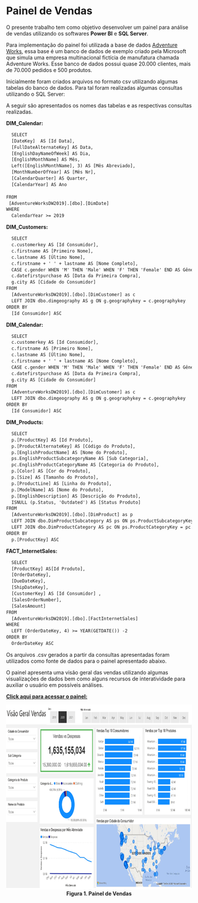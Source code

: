 # Painel de Vendas
<p>O presente trabalho tem como objetivo desenvolver um painel para análise de vendas utilizando os softwares  <b>Power BI</b> e <b>SQL Server</b>.</p>

<p>Para implementação do painel foi utilizada a base de dados <a href="https://docs.microsoft.com/pt-br/sql/samples/adventureworks-install-configure?view=sql-server-ver15&tabs=ssms">Adventure Works</a>, essa base é um banco de dados de exemplo criado pela Microsoft que simula uma empresa multinacional fictícia de manufatura chamada Adventure Works. Esse banco de dados possui quase 20.000 clientes, mais de 70.000 pedidos e 500 produtos.</p>

<p>Inicialmente foram criados arquivos no formato csv utilizando algumas tabelas do banco de dados. Para tal foram realizadas algumas consultas utilizando o SQL Server:</p>

<p>A seguir são apresentados os nomes das tabelas e as respectivas consultas realizadas.</p>

<p><b>DIM_Calendar:</b></p>
  
```html
  SELECT
  [DateKey]  AS [Id Data],
  [FullDateAlternateKey] AS Data,
  [EnglishDayNameOfWeek] AS Dia,
  [EnglishMonthName] AS Mês,
  Left([EnglishMonthName], 3) AS [Mês Abreviado],  
  [MonthNumberOfYear] AS [Mês Nr],
  [CalendarQuarter] AS Quarter,
  [CalendarYear] AS Ano
  
FROM
 [AdventureWorksDW2019].[dbo].[DimDate]
WHERE 
  CalendarYear >= 2019
```
<p><b>DIM_Customers:</b></p>
  
```html
  SELECT
  c.customerkey AS [Id Consumidor],
  c.firstname AS [Primeiro Nome],
  c.lastname AS [Último Nome],
  c.firstname + ' ' + lastname AS [Nome Completo],
  CASE c.gender WHEN 'M' THEN 'Male' WHEN 'F' THEN 'Female' END AS Gênero,
  c.datefirstpurchase AS [Data da Primeira Compra],
  g.city AS [Cidade do Consumidor] 
FROM
  [AdventureWorksDW2019].[dbo].[DimCustomer] as c
  LEFT JOIN dbo.dimgeography AS g ON g.geographykey = c.geographykey
ORDER BY
  [Id Consumidor] ASC
```

<p><b>DIM_Calendar:</b></p>  
  
```html
  SELECT
  c.customerkey AS [Id Consumidor],
  c.firstname AS [Primeiro Nome],
  c.lastname AS [Último Nome],
  c.firstname + ' ' + lastname AS [Nome Completo],
  CASE c.gender WHEN 'M' THEN 'Male' WHEN 'F' THEN 'Female' END AS Gênero,
  c.datefirstpurchase AS [Data da Primeira Compra],
  g.city AS [Cidade do Consumidor] 
FROM
  [AdventureWorksDW2019].[dbo].[DimCustomer] as c
  LEFT JOIN dbo.dimgeography AS g ON g.geographykey = c.geographykey
ORDER BY 
  [Id Consumidor] ASC 
```
  
<p><b>DIM_Products:</b></p>
  
```html
  SELECT 
  p.[ProductKey] AS [Id Produto],
  p.[ProductAlternateKey] AS [Código do Produto],  
  p.[EnglishProductName] AS [Nome do Produto], 
  ps.EnglishProductSubcategoryName AS [Sub Categoria], 
  pc.EnglishProductCategoryName AS [Categoria do Produto],  
  p.[Color] AS [Cor do Produto],  
  p.[Size] AS [Tamanho do Produto], 
  p.[ProductLine] AS [Linha do Produto], 
  p.[ModelName] AS [Nome do Produto], 
  p.[EnglishDescription] AS [Descrição do Produto], 
  ISNULL (p.Status, 'Outdated') AS [Status Produto] 
FROM 
  [AdventureWorksDW2019].[dbo].[DimProduct] as p
  LEFT JOIN dbo.DimProductSubcategory AS ps ON ps.ProductSubcategoryKey = p.ProductSubcategoryKey 
  LEFT JOIN dbo.DimProductCategory AS pc ON ps.ProductCategoryKey = pc.ProductCategoryKey 
ORDER BY 
  p.[ProductKey] ASC
```

<p><b>FACT_InternetSales:</b></p>
  
```html
  SELECT 
  [ProductKey] AS[Id Produto], 
  [OrderDateKey], 
  [DueDateKey], 
  [ShipDateKey], 
  [CustomerKey] AS [Id Consumidor] , 
  [SalesOrderNumber], 
  [SalesAmount]
FROM 
  [AdventureWorksDW2019].[dbo].[FactInternetSales]
WHERE 
  LEFT (OrderDateKey, 4) >= YEAR(GETDATE()) -2
ORDER BY
  OrderDateKey ASC
```
  
<p> Os arquivos .csv gerados a partir da consultas apresentadas foram utilizados como fonte de dados para o painel apresentado abaixo.</p>
  
<p>O painel apresenta uma visão geral das vendas utilizando algumas visualizações de dados bem como alguns recursos de interatividade para auxiliar o usuário em possíveis análises.</p>
  
<a target="_blank" rel="noopener noreferrer" href="https://app.powerbi.com/view?r=eyJrIjoiOTY5NGE4MzgtNjMwNy00NjE0LWIzYzYtNGViNTFmNDUyOGIzIiwidCI6IjI4ZjBlOGY1LWVlNzUtNDIxZC1iYWIxLTM3YTlmMzgxZDQ3ZSJ9&pageName=ReportSection" >
<b>Click aqui para acessar o painel:</b> </a>

<p align="center">
 <img  src="https://raw.githubusercontent.com/mendesrafael2/Painel_Vendas/main/Version_1_page-0001.jpg" alt="some text" width=900 height=500>
 <br> <b>Figura 1. Painel de Vendas</b>
</p>

